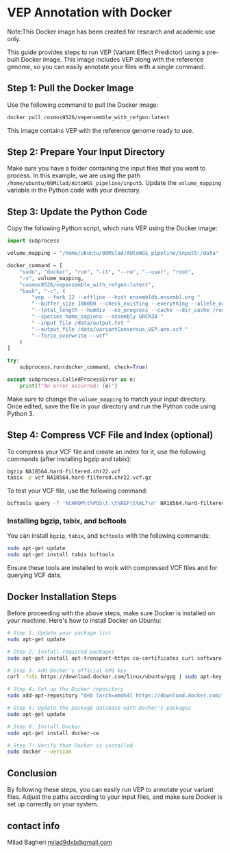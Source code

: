
# VEP Annotation with Docker
Note:This Docker image has been created for research and academic use only.


This guide provides steps to run VEP (Variant Effect Predictor) using a pre-built Docker image. This image includes VEP along with the reference genome, so you can easily annotate your files with a single command.

## Step 1: Pull the Docker Image

Use the following command to pull the Docker image:

```bash
docker pull cosmos9526/vepensemble_with_refgen:latest
```

This image contains VEP with the reference genome ready to use.

## Step 2: Prepare Your Input Directory

Make sure you have a folder containing the input files that you want to process. In this example, we are using the path `/home/ubuntu/00Milad/AUtoWGS_pipeline/input5`. Update the `volume_mapping` variable in the Python code with your directory.

## Step 3: Update the Python Code

Copy the following Python script, which runs VEP using the Docker image:

```python
import subprocess

volume_mapping = "/home/ubuntu/00Milad/AUtoWGS_pipeline/input5:/data"

docker_command = [
    "sudo", "docker", "run", "-it", "--rm", "--user", "root",
    "-v", volume_mapping,
    "cosmos9526/vepensemble_with_refgen:latest",
    "bash", "-c", (
        "vep --fork 12 --offline --host ensembldb.ensembl.org "
        "--buffer_size 100000 --check_existing --everything --allele_number "
        "--total_length --humdiv --no_progress --cache --dir_cache /root/.vep "
        "--species homo_sapiens --assembly GRCh38 "
        "--input_file /data/output.txt "
        "--output_file /data/variantConsensus_VEP.ann.vcf "
        "--force_overwrite --vcf"
    )
]

try:
    subprocess.run(docker_command, check=True)

except subprocess.CalledProcessError as e:
    print(f"An error occurred: {e}")
```

Make sure to change the `volume_mapping` to match your input directory. Once edited, save the file in your directory and run the Python code using Python 3.

## Step 4: Compress VCF File and Index (optional)

To compress your VCF file and create an index for it, use the following commands (after installing bgzip and tabix):

```bash
bgzip NA18564.hard-filtered.chr22.vcf
tabix -p vcf NA18564.hard-filtered.chr22.vcf.gz
```

To test your VCF file, use the following command:

```bash
bcftools query -f '%CHROM\t%POS\t.\t%REF\t%ALT\n' NA18564.hard-filtered.chr22.vcf > output.txt
```

### Installing bgzip, tabix, and bcftools

You can install `bgzip`, `tabix`, and `bcftools` with the following commands:

```bash
sudo apt-get update
sudo apt-get install tabix bcftools
```

Ensure these tools are installed to work with compressed VCF files and for querying VCF data.

## Docker Installation Steps

Before proceeding with the above steps, make sure Docker is installed on your machine. Here's how to install Docker on Ubuntu:

```bash
# Step 1: Update your package list
sudo apt-get update

# Step 2: Install required packages
sudo apt-get install apt-transport-https ca-certificates curl software-properties-common

# Step 3: Add Docker's official GPG key
curl -fsSL https://download.docker.com/linux/ubuntu/gpg | sudo apt-key add -

# Step 4: Set up the Docker repository
sudo add-apt-repository "deb [arch=amd64] https://download.docker.com/linux/ubuntu $(lsb_release -cs) stable"

# Step 5: Update the package database with Docker's packages
sudo apt-get update

# Step 6: Install Docker
sudo apt-get install docker-ce

# Step 7: Verify that Docker is installed
sudo docker --version
```

## Conclusion

By following these steps, you can easily run VEP to annotate your variant files. Adjust the paths according to your input files, and make sure Docker is set up correctly on your system.

## contact info
Milad Bagheri
milad9dxb@gmail.com 




